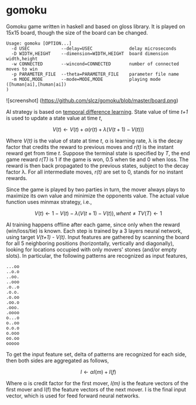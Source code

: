 # gomoku
Gomoku game written in haskell and based on gloss library. It is played on 15x15 board, though the size of the board can be changed.

```
Usage: gomoku [OPTION...]
  -d USEC            --delay=USEC              delay microseconds
  -D WIDTH,HEIGHT    --dimension=WIDTH,HEIGHT  board dimension width,height
  -w CONNECTED       --wincond=CONNECTED       number of connected moves to win
  -p PARAMETER_FILE  --theta=PARAMETER_FILE    parameter file name
  -m MODE,MODE       --mode=MODE,MODE          playing mode ([human|ai],[human|ai])
)
```

![screenshot] (https://github.com/slcz/gomoku/blob/master/board.png)

AI strategy is based on [temporal difference learning](http://en.wikipedia.org/wiki/Temporal_difference_learning). State value of time _t+1_ is used to update a state value at time _t_,
```math
        V(t) ← V(t) + α(r(t) + λ(V(t+1) - V(t)))
```
Where _V(t)_ is the value of state at time _t_, α is learning rate, λ is the decay factor that credits the reward to previous moves and _r(t)_ is the instant reward get from time _t_. Suppose the terminal state is specified by _T_, the end game reward _r(T)_ is 1 if the game is won, 0.5 when tie and 0 when loss. The reward is then back propagated to the previous states, subject to the decay factor λ. For all intermediate moves, _r(t)_ are set to 0, stands for no instant rewards.

Since the game is played by two parties in turn, the mover always plays to maximize its own value and minimize the opponents value. The actual value function uses minmax strategy, i.e.,
```math
        V(t) ← 1 - V(t) - λ(V(t+1) - V(t)), when t ≠ T
        V(T) ← 1
```

AI training happens offline after each game, since only when the reward (win/loss/tie) is known. Each step is trained by a 3 layers neural network, using target _V(t+1) - V(t)_. Input features are gathered by scanning the board for all 5 neighboring positions (horizontally, vertically and diagonally), looking for locations occupied with only movers' stones (and/or empty slots). In particular, the following patterns are recognized as input features,
```
...oo
..o.o
..oo.
..ooo
.o..o
.o.o.
.o.oo
.oo.o
.ooo.
.oooo
o...o
o..oo
o.o.o
o.ooo
oo.oo
ooooo
```

To get the input feature set, delta of patterns are recognized for each side, then both sides are aggregated as follows,
```math
    I ← α I(m) + I(f)
```
Where α is credit factor for the first mover, _I(m)_ is the feature vectors of the first mover and I(f) the feature vectors of the next mover. I is the final input vector, which is used for feed forward neural networks.
